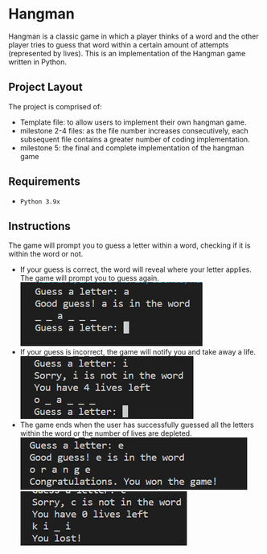 # Hangman
Hangman is a classic game in which a player thinks of a word and the other player tries to guess that word within a certain amount of attempts (represented by lives).
This is an implementation of the Hangman game written in Python.

## Project Layout
The project is comprised of:
- Template file: to allow users to implement their own hangman game.
- milestone 2-4 files: as the file number increases consecutively, each subsequent file contains a greater number of coding implementation.
- milestone 5: the final and complete implementation of the hangman game  

## Requirements
- `Python 3.9x`

## Instructions
The game will prompt you to guess a letter within a word, checking if it is within the word or not.
- If your guess is correct, the word will reveal where your letter applies. The game will prompt you to guess again.
![correct-answer](images/correct-answer.png)
- If your guess is incorrect, the game will notify you and take away a life.
![incorrect-answer](images/wrong-answer.png)
- The game ends when the user has successfully guessed all the letters within the word or the number of lives are depleted.
![win](images/winning-state.png)
![lost](images/losing-state.png)